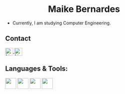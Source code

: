 <h1 align="center">Maike Bernardes</h1>
  
  <ul>
    <li>Currently, I am studying Computer Engineering. </li>
  </ul>

<h2>Contact</h2>
<a target="_blank" href="https://www.linkedin.com/in/maike-bernardes-565a27236/">
  <img align="center" alt="LinkdeIN" width="25px" src="https://cdn.jsdelivr.net/gh/devicons/devicon/icons/linkedin/linkedin-original.svg" />
</a>
<a target="_blank" href="https://twitter.com/baike000">
  <img align="center" alt="LinkdeIN" width="25px" src="https://cdn.jsdelivr.net/gh/devicons/devicon/icons/twitter/twitter-original.svg" />
</a>

<section style="vertical-align:top;">
  <h2>Languages & Tools:</h2>
  <img height="35" src="https://cdn.jsdelivr.net/gh/devicons/devicon/icons/html5/html5-original.svg" />
  <img height="35" src="https://cdn.jsdelivr.net/gh/devicons/devicon/icons/css3/css3-original.svg" />
  <img height="35" src="https://cdn.jsdelivr.net/gh/devicons/devicon/icons/javascript/javascript-original.svg" />
  <img height="35" src="https://cdn.jsdelivr.net/gh/devicons/devicon/icons/angularjs/angularjs-original.svg" />
</section>
